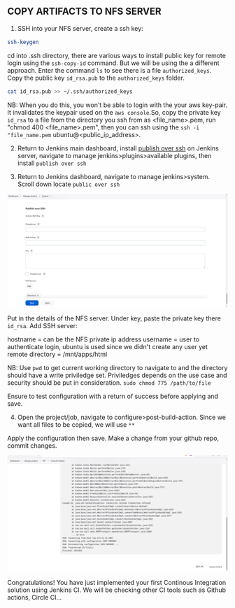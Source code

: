 ## COPY ARTIFACTS TO NFS SERVER
1. SSH into your NFS server, create a ssh key:

```sh
ssh-keygen 
```

cd into .ssh directory, there are various ways to install public key for remote login using the `ssh-copy-id` command. But we will be using the a different approach. Enter the command `ls` to see there is a file `authorized_keys`. Copy the public key `id_rsa.pub` to the `authorized_keys` folder.

```sh
cat id_rsa.pub >> ~/.ssh/authorized_keys
```

NB: When you do this, you won't be able to login with the your aws key-pair. It invalidates the keypair used on the `aws console`.So, copy the private key `id_rsa` to a file from the directory you ssh from as <file_name>.pem, run "chmod 400 <file_name>.pem", then you can ssh using the `ssh -i "file_name.pem` ubuntu@<public_ip_address>.


2. Return to Jenkins main dashboard, install [publish over ssh](https://plugins.jenkins.io/publish-over-ssh/) on Jenkins server, navigate to manage jenkins>plugins>available plugins, then install `publish over ssh`

3. Return to Jenkins dashboard, navigate to manage jenkins>system. Scroll down locate `public over ssh`

![public over ssh](./assets/publish_over_ssh_1.png)

Put in the details of the NFS server. Under key, paste the private key there `id_rsa`. Add SSH server:

hostname = can be the NFS private ip address
username = user to authenticate login, ubuntu is used since we didn't create any user yet
remote directory = /mnt/apps/html

NB: Use `pwd` to get current working directory to navigate to and the directory should have a write priviledge set. Priviledges depends on the use case and security should be put in consideration. `sudo chmod 775 /path/to/file`

Ensure to test configuration with a return of success before applying and save.

4. Open the project/job, navigate to configure>post-build-action. Since we want all files to be copied, we will use `**`

Apply the configuration then save. Make a change from your github repo, commit changes.

![artifact-push-to-nfs](./assets/artifact_push_succss.png)

Congratulations!
You have just implemented your first Continous Integration solution using Jenkins CI. We will be checking other CI tools such as Github actions, Circle CI...